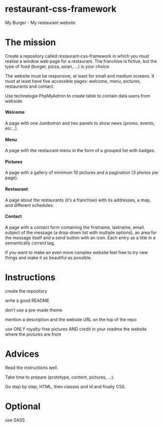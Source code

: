 # restaurant-css-framework
My Burger - My restaurant website

<h1>The mission</h1>

Create a repository called restaurant-css-framework in which you must realise a window web page for a restaurant. The franchise is fictive, but the type of food (burger, pizza, asian, …​) is your choice.

The website must be responsive, at least for small and medium screens. It must at least have five accessible pages: welcome, menu, pictures, restaurants and contact.

Use technelogie PhpMyAdmin to create table to contain data users from webside.

<h4>Welcome</h4>
A page with one Jumbotron and two panels to show news (promo, events, etc…​).

<h4>Menu</h4>
A page with the restaurant menu in the form of a grouped list with badges.

<h4>Pictures</h4>
A page with a gallery of minimum 10 pictures and a pagination (3 photos per page).

<h4>Restaurant</h4>
A page about the restaurants (it’s a franchise) with its addresses, a map, and different schedules.

<h4>Contact</h4>
A page with a contact form containing the firstname, lastname, email, subject of the message (a drop-down list with multiple options), an area for the message itself and a send button with an icon. Each entry as a title in a semantically correct tag.

If you want to make an even more complex website feel free to try new things and make it as beautiful as possible.

<h1>Instructions</h1>

create the repository

write a good README

don’t use a pre-made theme

mention a description and the website URL on the top of the repo

use ONLY royalty-free pictures AND credit in your readme the website where the pictures are from

<h1>Advices</h1>
Read the instructions well.

Take time to prepare (prototype, content, pictures, …​).

Go step by step, HTML, then classes and id and finally CSS.

<h1>Optional</h1>
use SASS
